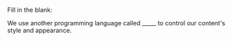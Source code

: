 Fill in the blank:

We use another programming language called _____ to control our content's style and appearance. 

